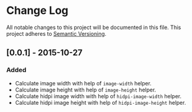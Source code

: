 # Change Log
All notable changes to this project will be documented in this file.
This project adheres to [Semantic Versioning](http://semver.org/).

## [0.0.1] - 2015-10-27
### Added
- Calculate image width with help of `image-width` helper.
- Calculate image height with help of `image-height` helper.
- Calculate hidpi image width with help of `hidpi-image-width` helper.
- Calculate hidpi image height with help of `hidpi-image-height` helper.
